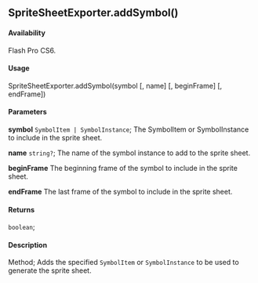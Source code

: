 ## SpriteSheetExporter.addSymbol()

#### Availability

Flash Pro CS6.

#### Usage

SpriteSheetExporter.addSymbol(symbol [, name] [, beginFrame] [, endFrame])

#### Parameters

**symbol** `SymbolItem | SymbolInstance`; The SymbolItem or SymbolInstance to include in the sprite sheet.

**name** `string?`; The name of the symbol instance to add to the sprite sheet.

**beginFrame** The beginning frame of the symbol to include in the sprite sheet.

**endFrame** The last frame of the symbol to include in the sprite sheet.

#### Returns

`boolean`;

#### Description

Method; Adds the specified `SymbolItem` or `SymbolInstance` to be used to generate the sprite sheet.
